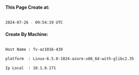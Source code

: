 
   
#### This Page Create at:

```bash

2024-07-26 - 09:54:19 UTC

```

#### Create By Machine:

```bash

Host Name : fv-az1016-439

platform  : Linux-6.5.0-1024-azure-x86_64-with-glibc2.35

Ip Local  : 10.1.0.171

```

